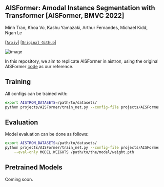 ## AISFormer: Amodal Instance Segmentation with Transformer  [AISFormer, BMVC 2022]

Minh Tran, Khoa Vo, Kashu Yamazaki, Arthur Fernandes, Michael Kidd, Ngan Le

[[`Arxiv`](https://arxiv.org/pdf/2210.06323.pdf)] [[`Original Github`](https://github.com/UARK-AICV/AISFormer)]

![image](https://github.com/trqminh/aistron/assets/30286786/0ecaf431-4291-4956-b2cd-f46274dd6091)


In this repository, we aim to replicate AISFormer in aistron, 
using the original AISFormer [code](https://github.com/UARK-AICV/AISFormer) as our reference. 


## Training
All configs can be trained with:
```bash
export AISTRON_DATASETS=/path/to/datasets/
python projects/AISFormer/train_net.py --config-file projects/AISFormer/path/to/config.yaml --num-gpus 1
```

## Evaluation
Model evaluation can be done as follows:
```bash
export AISTRON_DATASETS=/path/to/datasets/
python projects/AISFormer/train_net.py --config-file projects/AISFormer/path/to/config.yaml \
    --eval-only MODEL.WEIGHTS /path/to/the/model/weight.pth
```

## Pretrained Models
Coming soon.
